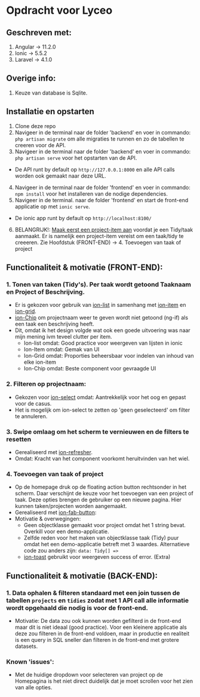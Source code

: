 # Opdracht voor Lyceo


## Geschreven met:
1. Angular -> 11.2.0
2. Ionic -> 5.5.2
3. Laravel -> 4.1.0

## Overige info:
1. Keuze van database is Sqlite.

## Installatie en opstarten
1. Clone deze repo
2. Navigeer in de terminal naar de folder 'backend' en voer in commando: `php artisan migrate` om alle migraties te runnen en zo de tabellen te creeren voor de API.
3. Navigeer in de terminal naar de folder 'backend' en voer in commando: `php artisan serve` voor het opstarten van de API. 
 * De API runt by default op `http://127.0.0.1:8000` en alle API calls worden ook gemaakt naar deze URL.
4. Navigeer in de terminal naar de folder 'frontend' en voer in commando: `npm install` voor het installeren van de nodige dependencies.
5. Navigeer in de terminal. naar de folder 'frontend' en start de front-end applicatie op met `ionic serve`. 
 * De ionic app runt by default op `http://localhost:8100/`
6. BELANGRIJK!: [Maak eerst een project-item aan](#4-toevoegen-van-taak-of-project) voordat je een Tidy/taak aanmaakt. Er is namelijk een project-item vereist om een taak/tidy te creeeren. Zie Hoofdstuk (FRONT-END) -> 4. Toevoegen van taak of project

## Functionaliteit & motivatie (FRONT-END):
### 1. Tonen van taken (Tidy's). Per taak wordt getoond Taaknaam en Project of Beschrijving.
  * Er is gekozen voor gebruik van [ion-list](https://ionicframework.com/docs/api/list) in samenhang met [ion-item](https://ionicframework.com/docs/api/item) en [ion-grid](https://ionicframework.com/docs/api/grid).
  * [ion-Chip](https://ionicframework.com/docs/api/chip) om projectnaam weer te geven wordt niet getoond (ng-if) als een taak een beschrijving heeft.
  * Dit, omdat ik het design volgde wat ook een goede uitvoering was naar mijn mening ivm teveel clutter per item.  
    * Ion-list omdat: Good practice voor weergeven van lijsten in ionic 
    * Ion-Item omdat: Gemak van UI
    * Ion-Grid omdat: Proporties beheersbaar voor indelen van inhoud van elke ion-item
    * Ion-Chip omdat: Beste component voor gevraagde UI
### 2. Filteren op projectnaam:
  * Gekozen voor [ion-select](https://ionicframework.com/docs/api/select) omdat: Aantrekkelijk voor het oog en gepast voor de casus.
  * Het is mogelijk om ion-select te zetten op 'geen geselecteerd' om filter te annuleren.
### 3. Swipe omlaag om het scherm te vernieuwen en de filters te resetten
  * Gerealiseerd met [ion-refresher](https://ionicframework.com/docs/api/refresher).
  * Omdat: Kracht van het component voorkomt heruitvinden van het wiel.
### 4. Toevoegen van taak of project
  * Op de homepage druk op de floating action button rechtsonder in het scherm. Daar verschijnt de keuze voor het toevoegen van een project of taak. Deze opties brengen de gebruiker op een nieuwe pagina. Hier kunnen taken/projecten worden aangemaakt.
  * Gerealiseerd met [ion-fab-button](https://ionicframework.com/docs/api/fab):
  * Motivatie & overwegingen:
    *  Geen objectklasse gemaakt voor project omdat het 1 string bevat. Overkill voor een demo-applicatie.
    *  Zelfde reden voor het maken van objectklasse taak (Tidy) puur omdat het een demo-applicatie betreft met 3 waardes. Alternatieve code zou anders zijn: ` data: Tidy[] => ` 
    *  [ion-toast](https://ionicframework.com/docs/api/toast) gebruikt voor weergeven success of error. (Extra)

## Functionaliteit & motivatie (BACK-END):
### 1. Data ophalen & filteren standaard met een join tussen de tabellen `projects` en `tidies` zodat met 1 API call alle informatie wordt opgehaald die nodig is voor de front-end.
  * Motivatie: De data zou ook kunnen worden gefilterd in de front-end maar dit is niet ideaal (good practice). Voor een kleinere applicatie als deze zou filteren in de front-end voldoen, maar in productie en realiteit is een query in SQL sneller dan filteren in de front-end met grotere datasets.


### Known 'issues':
* Met de huidige dropdown voor selecteren van project op de Homepagina is het niet direct duidelijk dat je moet scrollen voor het zien van alle opties.

